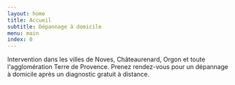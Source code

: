 ```yaml
---
layout: home
title: Accueil
subtitle: Dépannage à domicile
menu: main
index: 0
---
```


Intervention dans les villes de Noves, Châteaurenard, Orgon et toute l'agglomération Terre de Provence.
Prenez rendez-vous pour un dépannage à domicile après un diagnostic gratuit à distance.